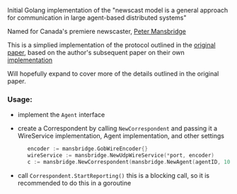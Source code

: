 Initial Golang implementation of the "newscast model is a general approach for communication
in large agent-based distributed systems"

Named for Canada's premiere newscaster, [Peter Mansbridge](https://en.wikipedia.org/wiki/Peter_Mansbridge)

This is a simplied implementation of the protocol outlined in the [original paper](http://www.cs.unibo.it/bison/publications/ap2pc03.pdf), based
on the author's subsequent paper on their own [implementation](http://www.soc.napier.ac.uk/~benp/dream/dreampaper17.pdf)

Will hopefully expand to cover more of the details outlined in the original paper.

### Usage:

* implement the ```Agent``` interface
* create a Correspondent by calling ```NewCorrespondent``` and passing it a WireService implementation, Agent implementation, and other settings

  ```go
     encoder := mansbridge.GobWireEncoder{}
	 wireService := mansbridge.NewUdpWireService(*port, encoder)
     c := mansbridge.NewCorrespondent(mansbridge.NewAgent(agentID, 10), wireService, *delay, *seed, *cacheSize)
  ```

* call ```Correspondent.StartReporting()``` this is a blocking call, so it is recommended to do this in a goroutine
